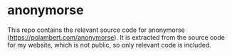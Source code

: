 
# anonymorse

This repo contains the relevant source code for anonymorse (https://polambert.com/anonymorse). It is extracted from the source code for my website, which is not public, so only relevant code is included.